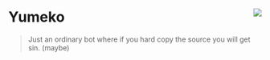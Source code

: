 # Yumeko <img src="https://cdn.discordapp.com/attachments/511831454070603784/734851313468440626/kindpng_3718029.png" align="right">
> Just an ordinary bot where if you hard copy the source you will get sin. (maybe)
